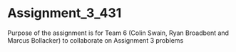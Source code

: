 # Assignment_3_431

Purpose of the assignment is for Team 6 (Colin Swain, Ryan Broadbent and Marcus Bollacker) to collaborate on Assignment 3 problems
